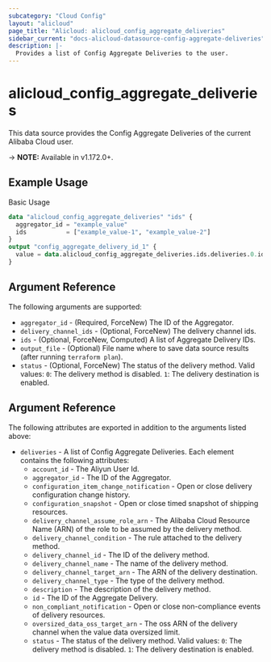 ```yaml
---
subcategory: "Cloud Config"
layout: "alicloud"
page_title: "Alicloud: alicloud_config_aggregate_deliveries"
sidebar_current: "docs-alicloud-datasource-config-aggregate-deliveries"
description: |-
  Provides a list of Config Aggregate Deliveries to the user.
---
```


# alicloud\_config\_aggregate\_deliveries

This data source provides the Config Aggregate Deliveries of the current Alibaba Cloud user.

-> **NOTE:** Available in v1.172.0+.

## Example Usage

Basic Usage

```terraform
data "alicloud_config_aggregate_deliveries" "ids" {
  aggregator_id = "example_value"
  ids           = ["example_value-1", "example_value-2"]
}
output "config_aggregate_delivery_id_1" {
  value = data.alicloud_config_aggregate_deliveries.ids.deliveries.0.id
}
```

## Argument Reference

The following arguments are supported:

* `aggregator_id` - (Required, ForceNew) The ID of the Aggregator.
* `delivery_channel_ids` - (Optional, ForceNew) The delivery channel ids.
* `ids` - (Optional, ForceNew, Computed)  A list of Aggregate Delivery IDs.
* `output_file` - (Optional) File name where to save data source results (after running `terraform plan`).
* `status` - (Optional, ForceNew) The status of the delivery method. Valid values: `0`: The delivery method is disabled. `1`: The delivery destination is enabled.

## Argument Reference

The following attributes are exported in addition to the arguments listed above:

* `deliveries` - A list of Config Aggregate Deliveries. Each element contains the following attributes:
	* `account_id` - The Aliyun User Id.
	* `aggregator_id` - The ID of the Aggregator.
	* `configuration_item_change_notification` - Open or close delivery configuration change history.
	* `configuration_snapshot` - Open or close timed snapshot of shipping resources.
	* `delivery_channel_assume_role_arn` - The Alibaba Cloud Resource Name (ARN) of the role to be assumed by the delivery method.
	* `delivery_channel_condition` - The rule attached to the delivery method.
	* `delivery_channel_id` - The ID of the delivery method.
	* `delivery_channel_name` - The name of the delivery method.
	* `delivery_channel_target_arn` - The ARN of the delivery destination.
	* `delivery_channel_type` - The type of the delivery method.
	* `description` - The description of the delivery method.
	* `id` - The ID of the Aggregate Delivery.
	* `non_compliant_notification` - Open or close non-compliance events of delivery resources.
	* `oversized_data_oss_target_arn` - The oss ARN of the delivery channel when the value data oversized limit.
	* `status` - The status of the delivery method. Valid values: `0`: The delivery method is disabled. `1`: The delivery destination is enabled.